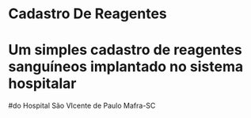 # Cadastro De Reagentes
# Um simples cadastro de reagentes sanguíneos implantado no sistema hospitalar 
#do Hospital São VIcente de Paulo Mafra-SC

